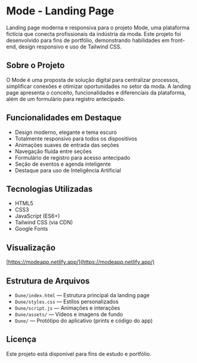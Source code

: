 # Mode - Landing Page

Landing page moderna e responsiva para o projeto Mode, uma plataforma fictícia que conecta profissionais da indústria da moda. Este projeto foi desenvolvido para fins de portfólio, demonstrando habilidades em front-end, design responsivo e uso de Tailwind CSS.

## Sobre o Projeto

O Mode é uma proposta de solução digital para centralizar processos, simplificar conexões e otimizar oportunidades no setor da moda. A landing page apresenta o conceito, funcionalidades e diferenciais da plataforma, além de um formulário para registro antecipado.

## Funcionalidades em Destaque

- Design moderno, elegante e tema escuro
- Totalmente responsivo para todos os dispositivos
- Animações suaves de entrada das seções
- Navegação fluida entre seções
- Formulário de registro para acesso antecipado
- Seção de eventos e agenda inteligente
- Destaque para uso de Inteligência Artificial

## Tecnologias Utilizadas

- HTML5
- CSS3
- JavaScript (ES6+)
- Tailwind CSS (via CDN)
- Google Fonts

## Visualização

[https://modeapp.netlify.app/](https://modeapp.netlify.app/)

## Estrutura de Arquivos

- `Dune/index.html` — Estrutura principal da landing page
- `Dune/styles.css` — Estilos personalizados
- `Dune/script.js` — Animações e interações
- `Dune/assets/` — Vídeos e imagens de fundo
- `Dune/` — Protótipo do aplicativo (prints e código do app)

## Licença

Este projeto está disponível para fins de estudo e portfólio. 